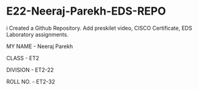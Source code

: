 # E22-Neeraj-Parekh-EDS-REPO
i Created a  Github Repository. Add preskilet video, CISCO Certificate, EDS Laboratory assignments.


MY NAME - Neeraj Parekh 

CLASS - ET2 

DIVISION - ET2-22 

ROLL NO. - ET2-32 

